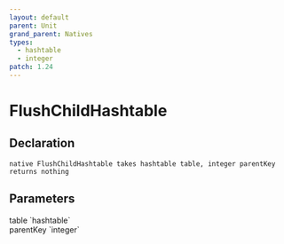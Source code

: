 ```yaml
---
layout: default
parent: Unit
grand_parent: Natives
types:
  - hashtable
  - integer
patch: 1.24
---
```


# FlushChildHashtable

## Declaration

```
native FlushChildHashtable takes hashtable table, integer parentKey returns nothing
```

## Parameters
<dl>
  <dt>table `hashtable`</dt>
  <dd></dd>

  <dt>parentKey `integer`</dt>
  <dd></dd>
</dl>